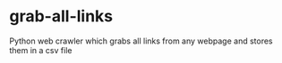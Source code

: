 # grab-all-links
Python web crawler which grabs all links from any webpage and stores them in a csv file
